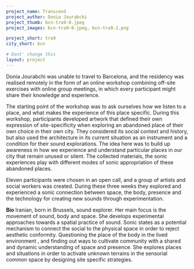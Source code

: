 ```yaml
---
project_name: Transcend
project_author: Donia Jourabchi
project_thumb: bcn-tra9-0.jpeg
project_images: bcn-tra9-0.jpeg, bcn-tra9-1.png

project_short: tra9
city_short: bcn

# Dont' change this
layout: project
---
```

Donia Jourabchi was unable to travel to Barcelona, and the residency was realised remotely in the form of an online workshop combining off-site exercises with online group meetings, in which every participant might share their knowledge and experience. 

The starting point of the workshop was to ask ourselves how we listen to a place, and what makes the experience of this place specific. During this workshop, participants developed artwork that defined their own expression of site-specificity when exploring an abandoned place of their own choice in their own city. They considered its social context and history, but also used the architecture in its current situation as an instrument and a condition for their sound explorations. The idea here was to build up awareness in how we experience and understand particular places in our city that remain unused or silent. The collected materials, the sonic experiences play with different modes of sonic appropriation of these abandoned places.

Eleven participants were chosen in an open call, and a group of artists and social workers was created. During these three weeks they explored and experienced a sonic connection between space, the body, presence and the technology for creating new sounds through experimentation. 


**Bio**
Iranian, born in Brussels, sound explorer. Her main focus is the movement of sound, body and space. She develops experimental approaches towards a spatial practice of sound. Sonic states as a potential mechanism to connect the social to the physical space in order to reject aesthetic conformity. Questioning the place of the body in the lived environment , and  finding out ways to cultivate community with a shared and dynamic understanding of space and presence. She explores places and situations in order to activate unknown terrains in the sensorial common space by designing site specific strategies. 

